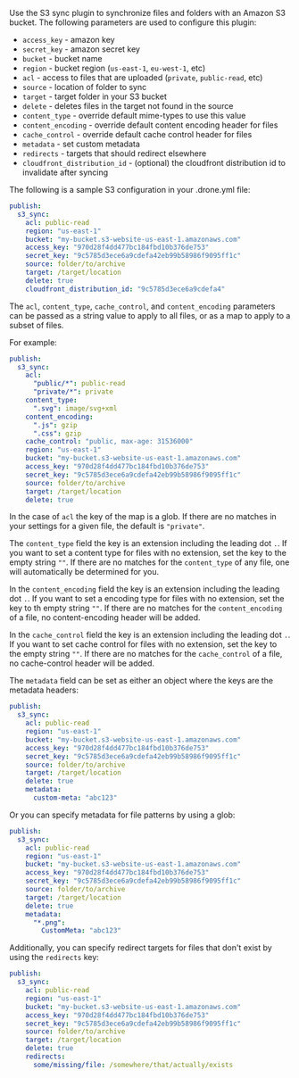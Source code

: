 Use the S3 sync plugin to synchronize files and folders with an Amazon S3 bucket. The following parameters are used to configure this plugin:

* `access_key` - amazon key
* `secret_key` - amazon secret key
* `bucket` - bucket name
* `region` - bucket region (`us-east-1`, `eu-west-1`, etc)
* `acl` - access to files that are uploaded (`private`, `public-read`, etc)
* `source` - location of folder to sync
* `target` - target folder in your S3 bucket
* `delete` - deletes files in the target not found in the source
* `content_type` - override default mime-types to use this value
* `content_encoding` - override default content encoding header for files
* `cache_control` - override default cache control header for files
* `metadata` - set custom metadata
* `redirects` - targets that should redirect elsewhere
* `cloudfront_distribution_id` - (optional) the cloudfront distribution id to invalidate after syncing

The following is a sample S3 configuration in your .drone.yml file:

```yaml
publish:
  s3_sync:
    acl: public-read
    region: "us-east-1"
    bucket: "my-bucket.s3-website-us-east-1.amazonaws.com"
    access_key: "970d28f4dd477bc184fbd10b376de753"
    secret_key: "9c5785d3ece6a9cdefa42eb99b58986f9095ff1c"
    source: folder/to/archive
    target: /target/location
    delete: true
    cloudfront_distribution_id: "9c5785d3ece6a9cdefa4"
```

The `acl`, `content_type`, `cache_control`, and `content_encoding` parameters can be passed as a string value to apply to all files, or as a map to apply to a subset of files.

For example:

```yaml
publish:
  s3_sync:
    acl:
      "public/*": public-read
      "private/*": private
    content_type:
      ".svg": image/svg+xml
    content_encoding:
      ".js": gzip
      ".css": gzip
    cache_control: "public, max-age: 31536000"
    region: "us-east-1"
    bucket: "my-bucket.s3-website-us-east-1.amazonaws.com"
    access_key: "970d28f4dd477bc184fbd10b376de753"
    secret_key: "9c5785d3ece6a9cdefa42eb99b58986f9095ff1c"
    source: folder/to/archive
    target: /target/location
    delete: true
```

In the case of `acl` the key of the map is a glob. If there are no matches in your settings for a given file, the default is `"private"`.

The `content_type` field the key is an extension including the leading dot `.`. If you want to set a content type for files with no extension, set the key to the empty string `""`. If there are no matches for the `content_type` of any file, one will automatically be determined for you.

In the  `content_encoding` field the key is an extension including the leading dot `.`. If you want to set a encoding type for files with no extension, set the key
to th empty string `""`. If there are no matches for the `content_encoding` of a file, no content-encoding header will be added.

In the  `cache_control` field the key is an extension including the leading dot `.`. If you want to set cache control for files with no extension, set the key
to the empty string `""`. If there are no matches for the `cache_control` of a file, no cache-control header will be added.

The `metadata` field can be set as either an object where the keys are the metadata headers:

```yaml
publish:
  s3_sync:
    acl: public-read
    region: "us-east-1"
    bucket: "my-bucket.s3-website-us-east-1.amazonaws.com"
    access_key: "970d28f4dd477bc184fbd10b376de753"
    secret_key: "9c5785d3ece6a9cdefa42eb99b58986f9095ff1c"
    source: folder/to/archive
    target: /target/location
    delete: true
    metadata:
      custom-meta: "abc123"
```

Or you can specify metadata for file patterns by using a glob:

```yaml
publish:
  s3_sync:
    acl: public-read
    region: "us-east-1"
    bucket: "my-bucket.s3-website-us-east-1.amazonaws.com"
    access_key: "970d28f4dd477bc184fbd10b376de753"
    secret_key: "9c5785d3ece6a9cdefa42eb99b58986f9095ff1c"
    source: folder/to/archive
    target: /target/location
    delete: true
    metadata:
      "*.png":
        CustomMeta: "abc123"
```

Additionally, you can specify redirect targets for files that don't exist by using the `redirects` key:

```yaml
publish:
  s3_sync:
    acl: public-read
    region: "us-east-1"
    bucket: "my-bucket.s3-website-us-east-1.amazonaws.com"
    access_key: "970d28f4dd477bc184fbd10b376de753"
    secret_key: "9c5785d3ece6a9cdefa42eb99b58986f9095ff1c"
    source: folder/to/archive
    target: /target/location
    delete: true
    redirects:
      some/missing/file: /somewhere/that/actually/exists
```
